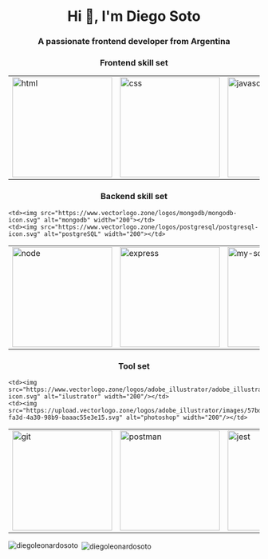 <h1 align="center">Hi 👋, I'm Diego Soto</h1>
<h3 align="center">A passionate frontend developer from Argentina</h3>

<h3 align="center">Frontend skill set</h3>
<table>
  <tr>
    <td><img src="https://www.vectorlogo.zone/logos/w3_html5/w3_html5-icon.svg" alt="html" width="200"></td>
    <td><img src="https://www.vectorlogo.zone/logos/w3_css/w3_css-icon.svg" alt="css" width="200"/></td>
    <td><img src="https://upload.vectorlogo.zone/logos/javascript/images/806c2e30-cf85-4b36-81bb-037049603c34.svg" alt="javascript" width="200"/></td>
    <td><img src="https://www.vectorlogo.zone/logos/typescriptlang/typescriptlang-icon.svg" alt="typescript" width="200"/></td>
    <td><img src="https://www.vectorlogo.zone/logos/reactjs/reactjs-icon.svg" alt="react" width="200"/></td>
    <td><img src="https://www.vectorlogo.zone/logos/tailwindcss/tailwindcss-icon.svg" alt="tailwind" width="200"/></td>
  </tr>
</table>

<h3 align="center">Backend skill set</h3>

<table>
  <tr> 
    <td><img src="https://www.vectorlogo.zone/logos/nodejs/nodejs-icon.svg" alt="node" width="200"></td>
    <td><img src="https://www.vectorlogo.zone/logos/expressjs/expressjs-icon.svg" alt="express" width="200"></td>
    <td><img src="https://www.vectorlogo.zone/logos/mysql/mysql-icon.svg" alt="my-sql" width="200"></td>
    
    <td><img src="https://www.vectorlogo.zone/logos/mongodb/mongodb-icon.svg" alt="mongodb" width="200"></td>
    <td><img src="https://www.vectorlogo.zone/logos/postgresql/postgresql-icon.svg" alt="postgreSQL" width="200"></td>
  </tr>
</table>

<h3 align="center">Tool set</h3>
<table>
  <tr>
    <td><img src="https://www.vectorlogo.zone/logos/git-scm/git-scm-icon.svg" alt="git" width="200"></td>
    <td><img src="https://www.vectorlogo.zone/logos/getpostman/getpostman-icon.svg" alt="postman" width="200"/></td>
    <td><img src="https://www.vectorlogo.zone/logos/jestjsio/jestjsio-icon.svg" alt="jest" width="200"/></td>
    <td><img src="https://www.vectorlogo.zone/logos/linux/linux-icon.svg" alt="linux" width="200"/></td>
    <td><img src="https://www.vectorlogo.zone/logos/figma/figma-icon.svg" alt="figma" width="200"/></td>
    
    <td><img src="https://www.vectorlogo.zone/logos/adobe_illustrator/adobe_illustrator-icon.svg" alt="ilustrator" width="200"/></td>
    <td><img src="https://upload.vectorlogo.zone/logos/adobe_illustrator/images/57bdc1fd-fa3d-4a30-98b9-baaac55e3e15.svg" alt="photoshop" width="200"/></td>
  </tr>
</table>

<p><img align="left" src="https://github-readme-stats.vercel.app/api/top-langs?username=diegoleonardosoto&show_icons=true&locale=en&layout=compact" alt="diegoleonardosoto" /></p>

<p>&nbsp;<img align="center" src="https://github-readme-stats.vercel.app/api?username=diegoleonardosoto&show_icons=true&locale=en" alt="diegoleonardosoto" /></p>
